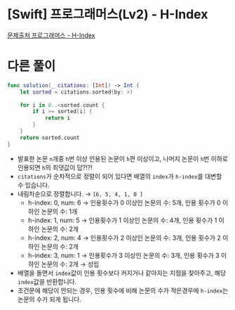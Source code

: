 # [Swift] 프로그래머스(Lv2) - H-Index

[문제출처 프로그래머스 - H-Index](https://school.programmers.co.kr/learn/courses/30/lessons/42747)

# 다른 풀이

```swift
func solution(_ citations: [Int]) -> Int {
    let sorted = citations.sorted(by: >)
    
    for i in 0..<sorted.count {
        if i >= sorted[i] {
            return i
        }
    }
    return sorted.count
}
```

- 발표한 논문 `n`개중 `h`번 이상 인용된 논문이 `h`편 이상이고, 나머지 논문이 `h`번 이하로 인용되면 `h`의 최댓값이 답?!?!
- `citations`가 순차적으로 정렬이 되어 있다면 배열의 `index`가 `h-index`를 대변할 수 있습니다.
- 내림차순으로 정렬합니다. → `[6, 5, 4, 1, 0 ]`
    - h-index: 0, num: 6 → 인용횟수가 0 이상인 논문의 수: 5개, 인용 횟수가 0 이하인 논문의 수: 1개
    - h-index: 1, num: 5 → 인용횟수가 1 이상인 논문의 수: 4개, 인용 횟수가 1 이하인 논문의 수: 2개
    - h-index: 2, num: 4 → 인용횟수가 2 이상인 논문의 수: 3개, 인용 횟수가 2 이하인 논문의 수: 2개
    - h-index: 3, num: 1 → 인용횟수가 3 이상인 논문의 수: 3개, 인용 횟수가 3 이하인 논문의 수: 2개 → 성립
- 배열을 돌면서 `index`값이 인용 횟수보다 커지거나 같아지는 지점을 찾아주고, 해당 `index`값을 반환합니다.
- 조건문에 해당이 안되는 경우, 인용 횟수에 비해 논문의 수가 적은경우에 `h-index`는 논문의 수가 되게 됩니다.
